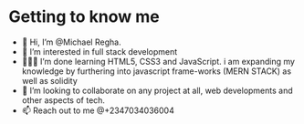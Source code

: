 #  Getting to know me

- 👋 Hi, I’m @Michael Regha.
- 👀 I’m interested in full stack development
- 👨🏼‍💻 I’m done learning HTML5, CSS3 and JavaScript. i am expanding my knowledge by furthering into javascript frame-works (MERN STACK) as well as solidity
- 🤝 I’m looking to collaborate on any project at all, web developments and other aspects of tech.
- 📫 Reach out to me @+2347034036004